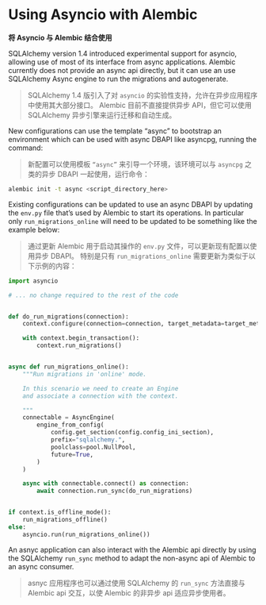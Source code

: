 # Using Asyncio with Alembic

**将 Asyncio 与 Alembic 结合使用**

SQLAlchemy version 1.4 introduced experimental support for asyncio, allowing use of most of its interface from async applications. Alembic currently does not provide an async api directly, but it can use an use SQLAlchemy Async engine to run the migrations and autogenerate.

> SQLAlchemy 1.4 版引入了对 `asyncio` 的实验性支持，允许在异步应用程序中使用其大部分接口。 Alembic 目前不直接提供异步 API，但它可以使用 SQLAlchemy 异步引擎来运行迁移和自动生成。

New configurations can use the template “async” to bootstrap an environment which can be used with async DBAPI like asyncpg, running the command:

> 新配置可以使用模板 `“async”` 来引导一个环境，该环境可以与 `asyncpg` 之类的异步 DBAPI 一起使用，运行命令：

```bash
alembic init -t async <script_directory_here>
```

Existing configurations can be updated to use an async DBAPI by updating the `env.py` file that’s used by Alembic to start its operations. In particular only `run_migrations_online` will need to be updated to be something like the example below:

> 通过更新 Alembic 用于启动其操作的 `env.py` 文件，可以更新现有配置以使用异步 DBAPI。 特别是只有 `run_migrations_online` 需要更新为类似于以下示例的内容：

```python
import asyncio

# ... no change required to the rest of the code


def do_run_migrations(connection):
    context.configure(connection=connection, target_metadata=target_metadata)

    with context.begin_transaction():
        context.run_migrations()


async def run_migrations_online():
    """Run migrations in 'online' mode.

    In this scenario we need to create an Engine
    and associate a connection with the context.

    """
    connectable = AsyncEngine(
        engine_from_config(
            config.get_section(config.config_ini_section),
            prefix="sqlalchemy.",
            poolclass=pool.NullPool,
            future=True,
        )
    )

    async with connectable.connect() as connection:
        await connection.run_sync(do_run_migrations)


if context.is_offline_mode():
    run_migrations_offline()
else:
    asyncio.run(run_migrations_online())
```

An asnyc application can also interact with the Alembic api directly by using the SQLAlchemy `run_sync` method to adapt the non-async api of Alembic to an async consumer.

> asnyc 应用程序也可以通过使用 SQLAlchemy 的 `run_sync` 方法直接与 Alembic api 交互，以使 Alembic 的非异步 api 适应异步使用者。
